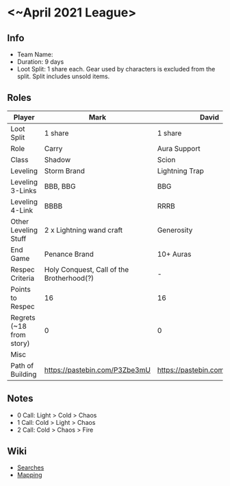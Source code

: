 # <~April 2021 League>

## Info

- Team Name:
- Duration: 9 days
- Loot Split: 1 share each. Gear used by characters is excluded from the split. Split includes unsold items.

## Roles

| Player                   | Mark                                      | David                         | Nick                          |
| ------------------------ | ----------------------------------------- | ----------------------------- | ----------------------------- |
| Loot Split               | 1 share                                   | 1 share                       | 1 share                       |
| Role                     | Carry                                     | Aura Support                  | Curse Support                 |
| Class                    | Shadow                                    | Scion                         | Witch                         |
| Leveling                 | Storm Brand                               | Lightning Trap                | Cremation                     |
| Leveling 3-Links         | BBB, BBG                                  | BBG                           | BBG, BGG                      |
| Leveling 4-Link          | BBBB                                      | RRRB                          | BBBG                          |
| Other Leveling Stuff     | 2 x Lightning wand craft                  | Generosity                    | 2 x fire wand craft           |
| End Game                 | Penance Brand                             | 10+ Auras                     | 6 Hexes                       |
| Respec Criteria          | Holy Conquest, Call of the Brotherhood(?) | -                             | 4 Curses                      |
| Points to Respec         | 16                                        | 16                            | 18                            |
| Regrets (~18 from story) | 0                                         | 0                             | 0                             |
| Misc                     |                                           |                               |                               |
| Path of Building         | https://pastebin.com/P3Zbe3mU             | https://pastebin.com/77UY29cs | https://pastebin.com/WnJJsYQK |

## Notes

- 0 Call: Light > Cold > Chaos
- 1 Call: Cold > Light > Chaos
- 2 Call: Cold > Chaos > Fire

## Wiki

- [Searches](https://github.com/nick-ng/poe-map-team/wiki/Searches)
- [Mapping](https://github.com/nick-ng/poe-map-team/wiki/Mapping)
